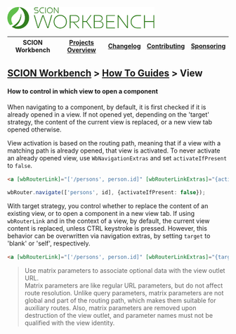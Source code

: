 <a href="/README.md"><img src="/resources/branding/scion-workbench-banner.svg" height="50" alt="SCION Workbench"></a>

| SCION Workbench | [Projects Overview][menu-projects-overview] | [Changelog][menu-changelog] | [Contributing][menu-contributing] | [Sponsoring][menu-sponsoring] |  
| --- | --- | --- | --- | --- |

## [SCION Workbench][menu-home] > [How To Guides][menu-how-to] > View

#### How to control in which view to open a component

When navigating to a component, by default, it is first checked if it is already opened in a view. If not opened yet, depending on the 'target' strategy, the content of the current view is replaced, or a new view tab opened otherwise.

View activation is based on the routing path, meaning that if a view with a matching path is already opened, that view is activated. To never activate an already opened view, use `WbNavigationExtras` and set `activateIfPresent` to `false`.

```html
<a [wbRouterLink]="['/persons', person.id]" [wbRouterLinkExtras]="{activateIfPresent: false}">Open person</a>
```

```typescript
wbRouter.navigate(['persons', id], {activateIfPresent: false});
```

With target strategy, you control whether to replace the content of an existing view, or to open a component  in a new view tab. If using `wbRouterLink` and in the context of a view, by default, the current view content is replaced, unless CTRL keystroke is pressed. However, this behavior can be overwritten via navigation extras, by setting `target` to 'blank' or 'self', respectively.

```html
<a [wbRouterLink]="['/persons', person.id]" [wbRouterLinkExtras]="{target: 'blank'}">Open person in new view</a>
```

> Use matrix parameters to associate optional data with the view outlet URL.\
Matrix parameters are like regular URL parameters, but do not affect route resolution.
Unlike query parameters, matrix parameters are not global and part of the routing path, which makes them suitable for auxiliary routes. Also, matrix parameters are removed upon destruction of the view outlet, and parameter names must not be qualified with the view identity.

[menu-how-to]: /docs/site/howto/how-to.md

[menu-home]: /README.md
[menu-projects-overview]: /docs/site/projects-overview.md
[menu-changelog]: /docs/site/changelog.md
[menu-contributing]: /CONTRIBUTING.md
[menu-sponsoring]: /docs/site/sponsoring.md
